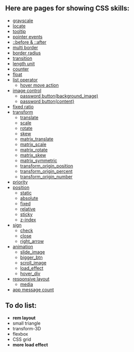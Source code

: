 ## Here are pages for showing CSS skills:
- [grayscale](https://github.com/nanzhangren/CSS-skills/tree/master/grayscale)
- [locate](https://github.com/nanzhangren/CSS-skills/tree/master/locate)
- [tooltip](https://github.com/nanzhangren/CSS-skills/tree/master/tooltip)
- [pointer events](https://github.com/nanzhangren/CSS-skills/tree/master/pointer_events)
- [::before & ::after](https://github.com/nanzhangren/CSS-skills/tree/master/pseudo_element/before_after)
- [multi border](https://github.com/nanzhangren/CSS-skills/tree/master/multi_border)
- [border radius](https://github.com/nanzhangren/CSS-skills/tree/master/border_radius)
- [transition](https://github.com/nanzhangren/CSS-skills/tree/master/transition)
- [length unit](https://github.com/nanzhangren/CSS-skills/tree/master/length_unit)
- [counter](https://github.com/nanzhangren/CSS-skills/tree/master/counter)
- [float](https://github.com/nanzhangren/CSS-skills/tree/master/float)
- [list operator](https://github.com/nanzhangren/CSS-skills/tree/master/list_operator)
    - [hover move action](https://github.com/nanzhangren/CSS-skills/tree/master/list_operator)
- [image control](https://github.com/nanzhangren/CSS-skills/tree/master/image_control)
    - [password button(background_image)](https://github.com/nanzhangren/CSS-skills/tree/master/image_control)
    - [password button(content)](https://github.com/nanzhangren/CSS-skills/tree/master/image_control)
- [fixed ratio](https://github.com/nanzhangren/CSS-skills/tree/master/fixed_ratios)
- [transform](https://github.com/nanzhangren/CSS-skills/tree/master/transform)
    - [translate](https://github.com/nanzhangren/CSS-skills/tree/master/transform)
    - [scale](https://github.com/nanzhangren/CSS-skills/tree/master/transform)
    - [rotate](https://github.com/nanzhangren/CSS-skills/tree/master/transform)
    - [skew](https://github.com/nanzhangren/CSS-skills/tree/master/transform)
    - [matrix_translate](https://github.com/nanzhangren/CSS-skills/tree/master/transform)
    - [matrix_scale](https://github.com/nanzhangren/CSS-skills/tree/master/transform)
    - [matrix_rotate](https://github.com/nanzhangren/CSS-skills/tree/master/transform)
    - [matrix_skew](https://github.com/nanzhangren/CSS-skills/tree/master/transform)
    - [matrix_symmetric](https://github.com/nanzhangren/CSS-skills/tree/master/transform)
    - [transform_origin_position](https://github.com/nanzhangren/CSS-skills/tree/master/transform)
    - [transform_origin_percent](https://github.com/nanzhangren/CSS-skills/tree/master/transform)
    - [transform_origin_number](https://github.com/nanzhangren/CSS-skills/tree/master/transform)
- [priority](https://github.com/nanzhangren/CSS-skills/tree/master/priority)
- [position](https://github.com/nanzhangren/CSS-skills/tree/master/position)
    - [static](https://github.com/nanzhangren/CSS-skills/tree/master/position)
    - [absolute](https://github.com/nanzhangren/CSS-skills/tree/master/position)
    - [fixed](https://github.com/nanzhangren/CSS-skills/tree/master/position)
    - [relative](https://github.com/nanzhangren/CSS-skills/tree/master/position)
    - [sticky](https://github.com/nanzhangren/CSS-skills/tree/master/position)
    - [z-index](https://github.com/nanzhangren/CSS-skills/tree/master/position)
- [sign](https://github.com/nanzhangren/CSS_skills/blob/master/sign)
    - [check](https://github.com/nanzhangren/CSS_skills/blob/master/sign/check)
    - [close](https://github.com/nanzhangren/CSS_skills/blob/master/sign/close)
    - [right_arrow](https://github.com/nanzhangren/CSS_skills/blob/master/sign/right_arrow)
- [animation](https://github.com/nanzhangren/CSS_skills/blob/master/animation)
    - [slide_image](https://github.com/nanzhangren/CSS_skills/blob/master/animation/slide_image)
    - [bigger_btn](https://github.com/nanzhangren/CSS_skills/blob/master/animation/bigger_btn)
    - [scroll_image](https://github.com/nanzhangren/CSS_skills/blob/master/animation/scroll_image)
    - [load_effect](https://github.com/nanzhangren/CSS_skills/blob/master/animation/load_effect)
    - [hover_div](https://github.com/nanzhangren/CSS_skills/blob/master/animation/hover_div)
- [responsive layout](https://github.com/nanzhangren/CSS_skills/blob/master/responsive_layout)
    - [media](https://github.com/nanzhangren/CSS_skills/blob/master/responsive_layout/media)
- [app message count](https://github.com/nanzhangren/CSS_skills/blob/master/app_message_count)

## To do list:
- **rem layout**
- small triangle
- transform-3D
- flexbox
- CSS grid
- **more load effect**
